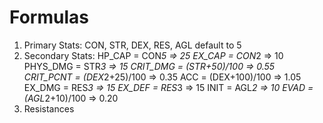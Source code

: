 # Formulas

1. Primary Stats: CON, STR, DEX, RES, AGL default to 5
2. Secondary Stats:
HP_CAP = CON*5 => 25
EX_CAP = CON*2 => 10
PHYS_DMG = STR*3 => 15
CRIT_DMG = (STR+50)/100 => 0.55
CRIT_PCNT = (DEX*2+25)/100 => 0.35
ACC = (DEX+100)/100 => 1.05
EX_DMG = RES*3 => 15
EX_DEF = RES*3 => 15
INIT = AGL*2 => 10
EVAD = (AGL*2+10)/100 => 0.20
3. Resistances